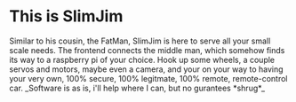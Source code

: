 <h1> This is SlimJim </h1>
Similar to his cousin, the FatMan, SlimJim is here to serve all your small scale needs.
The frontend connects the middle man, which somehow finds its way to a raspberry pi of your choice.
Hook up some wheels, a couple servos and motors, maybe even a camera, and your on your way to having your very own, 100% secure, 100% legitmate, 100% remote, remote-control car. _Software is as is, i'll help where I can, but no gurantees *shrug*_
